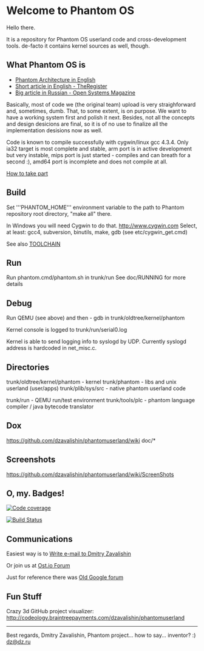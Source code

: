 # Welcome to Phantom OS #

Hello there.

It is a repository for Phantom OS userland code and cross-development tools.
de-facto it contains kernel sources as well, though.

## What Phantom OS is ##

* [Phantom Architecture in English](https://github.com/dzavalishin/phantomuserland/wiki/PhantomArchitecture)
* [Short article in English - TheRegister](http://www.theregister.co.uk/2009/02/03/phantom_russian_os/)
* [Big article in Russian - Open Systems Magazine](http://www.osp.ru/os/2011/03/13008200/)

Basically, most of code we (the original team) upload is very straighforward
and, sometimes, dumb. That, to some extent, is on purpose. We want to have
a working system first and polish it next. Besides, not all the concepts and
design desicions are final, so it is of no use to finalize all the 
implementation desisions now as well.

Code is known to compile successfully with cygwin/linux gcc 4.3.4.
Only ia32 target is most complete and stable, arm port is in active development
but very instable, mips port is just started - compiles and can breath for a
second :), amd64 port is incomplete and does not compile at all.

[How to take part](https://github.com/dzavalishin/phantomuserland/wiki/HowToTakePart)

## Build ##

  Set '''PHANTOM_HOME''' environment variable to the path to Phantom repository root directory,
  "make all" there.

  In Windows you will need Cygwin to do that. http://www.cygwin.com
  Select, at least: gcc4, subversion, binutils, make, gdb
  (see etc/cygwin_get.cmd)
  
  See also [TOOLCHAIN](https://github.com/dzavalishin/phantomuserland/blob/master/TOOLCHAIN)

## Run ##

  Run phantom.cmd/phantom.sh in trunk/run
  See doc/RUNNING for more details

## Debug ##

  Run QEMU (see above) and then - gdb in trunk/oldtree/kernel/phantom

  Kernel console is logged to trunk/run/serial0.log 

  Kernel is able to send logging info to syslogd by UDP.
  Currently syslogd address is hardcoded in net_misc.c.

## Directories ##

trunk/oldtree/kernel/phantom - kernel 
trunk/phantom                - libs and unix userland (user/apps)
trunk/plib/sys/src           - native phantom userland code

trunk/run                    - QEMU run/test environment
trunk/tools/plc              - phantom language compiler / java bytecode translator

## Dox ##

  https://github.com/dzavalishin/phantomuserland/wiki
  doc/*

## Screenshots ##

  https://github.com/dzavalishin/phantomuserland/wiki/ScreenShots

## O, my. Badges! ##

[![Code coverage][COVERAGE_BADGE]][COVERAGE_LINK]

[COVERAGE_LINK]:
https://scan.coverity.com/projects/dzavalishin-phantomuserland

[COVERAGE_BADGE]:
https://scan.coverity.com/projects/8024/badge.svg

[![Build Status](https://snap-ci.com/dzavalishin/phantomuserland/branch/master/build_image)](https://snap-ci.com/dzavalishin/phantomuserland/branch/master)

## Communications ##

Easiest way is to [Write e-mail to Dmitry Zavalishin](mailto:dz@dz.ru)

Or join us at [Ost.io Forum](http://ost.io/@dzavalishin/phantomuserland)

Just for reference there was [Old Google forum](https://groups.google.com/forum/#!forum/phantom-os)

## Fun Stuff ##

Crazy 3d GitHub project visualizer: http://codeology.braintreepayments.com/dzavalishin/phantomuserland

<hr>

Best regards, Dmitry Zavalishin,
Phantom project... how to say... inventor? :)
dz@dz.ru
